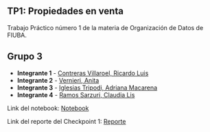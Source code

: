 ## TP1: Propiedades en venta 

Trabajo Práctico número 1 de la materia de Organización de Datos de FIUBA.

## Grupo 3
* **Integrante 1** - [Contreras Villaroel, Ricardo Luis]()
* **Integrante 2** - [Vernieri, Anita]()
* **Integrante 3** - [Iglesias Tripodi, Adriana Macarena]()
* **Integrante 4** - [Ramos Sarzuri, Claudia Lis](https://github.com/claudia-ramos)


Link del notebook: [Notebook](https://colab.research.google.com/drive/1tapP9uLAbfXvfuFbaDh_MPIzokBZAJR-?usp=sharing)

Link del reporte del Checkpoint 1: [Reporte](https://docs.google.com/document/d/1lwTsQH_bivdlcxMvMPPtR9nn1ZjunhkyLH8eeJ_uATk/edit?pli=1)

  

